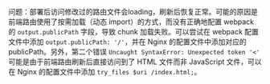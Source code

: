 问题：部署后访问修改过的路由文件会loading，刷新后恢复正常。可能的原因是前端路由使用了按需加载（动态 import）的方式，而没有正确地配置 webpack 的 `output.publicPath` 字段，导致 chunk 加载失败。可以尝试在 webpack 配置文件中添加 `output.publicPath: '/'`，并在 Nginx 的配置文件中添加对应的 publicPath。另外，第二个错误 `Uncaught SyntaxError: Unexpected token '<'` 可能是由于前端路由刷新后直接访问到了 HTML 文件而非 JavaScript 文件，可以在 Nginx 的配置文件中添加 `try_files $uri /index.html;`。
